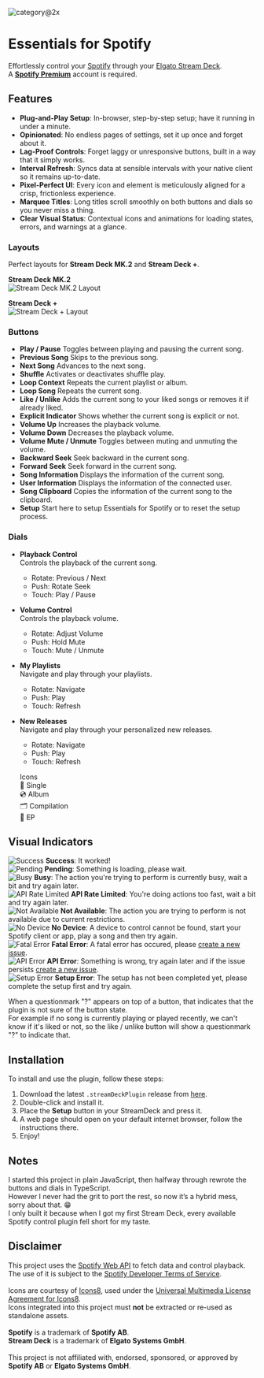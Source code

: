 ![category@2x](https://github.com/user-attachments/assets/533c520e-a7b0-4ea3-810d-de47260025c8)

# Essentials for Spotify

Effortlessly control your [Spotify](https://www.spotify.com/) through your [Elgato Stream Deck](https://www.elgato.com/us/en/s/welcome-to-stream-deck).\
A **[Spotify Premium](https://www.spotify.com/premium/)** account is required.

## Features

- **Plug-and-Play Setup**: In-browser, step-by-step setup; have it running in under a minute.
- **Opinionated**: No endless pages of settings, set it up once and forget about it.
- **Lag-Proof Controls**: Forget laggy or unresponsive buttons, built in a way that it simply works.
- **Interval Refresh**: Syncs data at sensible intervals with your native client so it remains up-to-date.
- **Pixel-Perfect UI**: Every icon and element is meticulously aligned for a crisp, frictionless experience.
- **Marquee Titles**: Long titles scroll smoothly on both buttons and dials so you never miss a thing.
- **Clear Visual Status**: Contextual icons and animations for loading states, errors, and warnings at a glance.

### Layouts

  Perfect layouts for **Stream Deck MK.2** and **Stream Deck +**.

  **Stream Deck MK.2**\
  ![Stream Deck MK.2 Layout](https://github.com/user-attachments/assets/8924d0f7-d82d-492b-bc6d-44315b309330)

  **Stream Deck +**\
  ![Stream Deck + Layout](https://github.com/user-attachments/assets/cf168320-1390-4d24-b4c9-beff61bd7031)

### Buttons
- **Play / Pause**
  Toggles between playing and pausing the current song.
- **Previous Song**
  Skips to the previous song.
- **Next Song**
  Advances to the next song.
- **Shuffle** 
  Activates or deactivates shuffle play.
- **Loop Context**
  Repeats the current playlist or album.
- **Loop Song**
  Repeats the current song.
- **Like / Unlike**
  Adds the current song to your liked songs or removes it if already liked.
- **Explicit Indicator**
  Shows whether the current song is explicit or not.
- **Volume Up**
  Increases the playback volume.
- **Volume Down**
  Decreases the playback volume.
- **Volume Mute / Unmute** 
  Toggles between muting and unmuting the volume.
- **Backward Seek**
  Seek backward in the current song.
- **Forward Seek**
  Seek forward in the current song.
- **Song Information**
  Displays the information of the current song.
- **User Information**
  Displays the information of the connected user.
- **Song Clipboard**
  Copies the information of the current song to the clipboard.
- **Setup**
  Start here to setup Essentials for Spotify or to reset the setup process.

### Dials
- **Playback Control**\
  Controls the playback of the current song.

  - Rotate: Previous / Next
  - Push: Rotate Seek
  - Touch: Play / Pause
- **Volume Control**\
  Controls the playback volume.
  
  - Rotate: Adjust Volume
  - Push: Hold Mute
  - Touch: Mute / Unmute
- **My Playlists**\
  Navigate and play through your playlists.
  
  - Rotate: Navigate  
  - Push: Play
  - Touch: Refresh  
- **New Releases**\
  Navigate and play through your personalized new releases.
  
  - Rotate: Navigate  
  - Push: Play
  - Touch: Refresh

  Icons\
    🎤 Single\
    💿 Album\
    🗂️ Compilation\
    📀 EP

## Visual Indicators

![Success](https://github.com/user-attachments/assets/e8ea52ee-2c45-4daf-863f-0f346a834bda) **Success**: It worked!\
![Pending](https://github.com/user-attachments/assets/146c3d6f-4b0f-4d0d-bb60-5876f00a9a0f) **Pending**: Something is loading, please wait.\
![Busy](https://github.com/user-attachments/assets/ef4cd0e4-b578-48a4-bc1f-fef74a332367) **Busy**: The action you're trying to perform is currently busy, wait a bit and try again later.\
![API Rate Limited](https://github.com/user-attachments/assets/9811e22a-1c6f-4440-b47d-6c1227bf00e7) **API Rate Limited**: You're doing actions too fast, wait a bit and try again later.\
![Not Available](https://github.com/user-attachments/assets/f31f7d79-69fb-46f8-beba-825ad639f419) **Not Available**: The action you are trying to perform is not available due to current restrictions.\
![No Device](https://github.com/user-attachments/assets/24cccbba-bf33-4d8d-a012-e1bcc2d56039) **No Device**: A device to control cannot be found, start your Spotify client or app, play a song and then try again.\
![Fatal Error](https://github.com/user-attachments/assets/a0f910f7-802a-4cd1-82d2-cbbd278a3418) **Fatal Error**: A fatal error has occured, please [create a new issue](https://github.com/ntanis-dev/essentials-for-spotify/issues/new).\
![API Error](https://github.com/user-attachments/assets/07ab782b-781f-4e0a-885a-1684dc8bb58f) **API Error**: Something is wrong, try again later and if the issue persists [create a new issue](https://github.com/ntanis-dev/essentials-for-spotify/issues/new).\
![Setup Error](https://github.com/user-attachments/assets/dcaaff24-bdae-4f1d-9a20-80273c954b28) **Setup Error**: The setup has not been completed yet, please complete the setup first and try again.

When a questionmark "?" appears on top of a button, that indicates that the plugin is not sure of the button state.\
For example if no song is currently playing or played recently, we can't know if it's liked or not, so the like / unlike button will show a questionmark "?" to indicate that.

## Installation

To install and use the plugin, follow these steps:

1. Download the latest `.streamDeckPlugin` release from [here](https://github.com/ntanis-dev/essentials-for-spotify/releases).
3. Double-click and install it.
4. Place the **Setup** button in your StreamDeck and press it.
5. A web page should open on your default internet browser, follow the instructions there.
6. Enjoy!

## Notes

I started this project in plain JavaScript, then halfway through rewrote the buttons and dials in TypeScript.\
However I never had the grit to port the rest, so now it’s a hybrid mess, sorry about that. 😁\
I only built it because when I got my first Stream Deck, every available Spotify control plugin fell short for my taste.

## Disclaimer

This project uses the [Spotify Web API](https://developer.spotify.com/documentation/web-api/) to fetch data and control playback.\
The use of it is subject to the [Spotify Developer Terms of Service](https://developer.spotify.com/terms).\
\
Icons are courtesy of [Icons8](https://icons8.com), used under the [Universal Multimedia License Agreement for Icons8](https://icons8.com/license).\
Icons integrated into this project must **not** be extracted or re-used as standalone assets.\
\
**Spotify** is a trademark of **Spotify AB**.\
**Stream Deck** is a trademark of **Elgato Systems GmbH**.\
\
This project is not affiliated with, endorsed, sponsored, or approved by **Spotify AB** or **Elgato Systems GmbH**.
